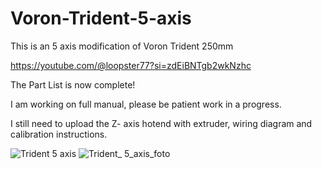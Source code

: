 # Voron-Trident-5-axis
This is an 5 axis modification of Voron Trident 250mm 

https://youtube.com/@loopster77?si=zdEiBNTgb2wkNzhc

The Part List is now complete!

I am working on full manual, please be patient work in a progress. 

I still need to upload the Z- axis hotend with extruder, wiring diagram and calibration instructions. 


![Trident 5 axis](https://github.com/Buzzloopster/Voron-Trident-5-axis/assets/147974295/7b06920c-3dbe-4b38-a69f-46465ea3b29e)
![Trident_ 5_axis_foto](https://github.com/Buzzloopster/Voron-Trident-5-axis/assets/147974295/5af46770-2586-4164-8cbe-ade2170bd56f)
